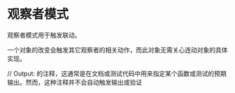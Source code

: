 # 观察者模式

观察者模式用于触发联动。

一个对象的改变会触发其它观察者的相关动作，而此对象无需关心连动对象的具体实现。

// Output: 的注释，这通常是在文档或测试代码中用来指定某个函数或测试的预期输出。然而，这种注释并不会自动触发输出或验证